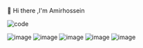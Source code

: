 👋 Hi there ,I'm Amirhossein

![code](https://user-images.githubusercontent.com/84338957/187644063-b9b899a6-8ce8-4553-a9ae-d35a7d5ca7b1.gif)

![image](https://img.shields.io/badge/HTML5-E34F26?style=for-the-badge&logo=html5&logoColor=white)
![image](https://img.shields.io/badge/Python-FFD43B?style=for-the-badge&logo=python&logoColor=blue)
![image](https://img.shields.io/badge/json-5E5C5C?style=for-the-badge&logo=json&logoColor=white)
![image](https://img.shields.io/badge/CSS3-1572B6?style=for-the-badge&logo=css3&logoColor=white)
![image](https://img.shields.io/badge/C%2B%2B-00599C?style=for-the-badge&logo=c%2B%2B&logoColor=white)


<!--
**amirfarahani0978/amirfarahani0978** is a ✨ _special_ ✨ repository because its `README.md` (this file) appears on your GitHub profile.
Here are some ideas to get you started:
🔭 I’m currently working on ...
🌱 I’m currently learning ....
👯 I’m looking to collaborate on ...
🤔 I’m looking for help with ...
💬 Ask me about ...
📫 How to reach me: ...
😄 Pronouns: ...
⚡ Fun fact: ...
-->
